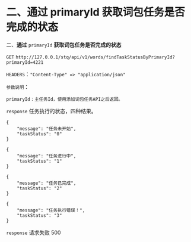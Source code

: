 # 二、通过 primaryId 获取词包任务是否完成的状态

二、**通过** `primaryId` **获取词包任务是否完成的状态**

`GET` `http://127.0.0.1/stq/api/v1/words/findTaskStatusByPrimaryId?primaryId=4221`

`HEADERS`：`"Content-Type" => "application/json"`

`参数说明`：

```text
primaryId：主任务Id，使用添加词包任务API之后返回。
```

`response` 任务执行的状态，四种结果。

```text
{
    "message": "任务未开始",
    "taskStatus": "0"
}

{
    "message": "任务进行中",
    "taskStatus": "1"
}

{
    "message": "任务已完成",
    "taskStatus": "2"
}

{
    "message": "任务执行错误！",
    "taskStatus": "3"
}
```

`response` 请求失败 500

